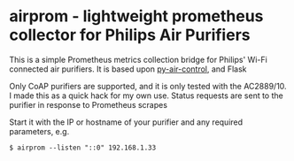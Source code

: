 # airprom - lightweight prometheus collector for Philips Air Purifiers

This is a simple Prometheus metrics collection bridge for Philips' Wi-Fi connected air purifiers.
It is based upon [py-air-control](https://github.com/rgerganov/py-air-control/), and Flask

Only CoAP purifiers are supported, and it is only tested with the AC2889/10. I made this as a 
quick hack for my own use. Status requests are sent to the purifier in response to Prometheus
scrapes

Start it with the IP or hostname of your purifier and any required parameters, e.g.

```
$ airprom --listen "::0" 192.168.1.33
```

